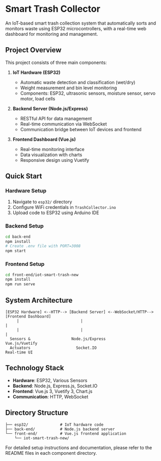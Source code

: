 # Smart Trash Collector

An IoT-based smart trash collection system that automatically sorts and monitors waste using ESP32 microcontrollers, with a real-time web dashboard for monitoring and management.

## Project Overview

This project consists of three main components:

1. **IoT Hardware (ESP32)**
   - Automatic waste detection and classification (wet/dry)
   - Weight measurement and bin level monitoring
   - Components: ESP32, ultrasonic sensors, moisture sensor, servo motor, load cells

2. **Backend Server (Node.js/Express)**
   - RESTful API for data management
   - Real-time communication via WebSocket
   - Communication bridge between IoT devices and frontend

3. **Frontend Dashboard (Vue.js)**
   - Real-time monitoring interface
   - Data visualization with charts
   - Responsive design using Vuetify

## Quick Start

### Hardware Setup
1. Navigate to `esp32/` directory
2. Configure WiFi credentials in `TrashCollector.ino`
3. Upload code to ESP32 using Arduino IDE

### Backend Setup
```bash
cd back-end
npm install
# Create .env file with PORT=3008
npm start
```

### Frontend Setup
```bash
cd front-end/iot-smart-trash-new
npm install
npm run serve
```

## System Architecture

```
[ESP32 Hardware] <--HTTP--> [Backend Server] <--WebSocket/HTTP--> [Frontend Dashboard]
     |                           |                                        |
     |                           |                                        |
  Sensors &                  Node.js/Express                       Vue.js/Vuetify
  Actuators                    Socket.IO                            Real-time UI
```


## Technology Stack

- **Hardware**: ESP32, Various Sensors
- **Backend**: Node.js, Express.js, Socket.IO
- **Frontend**: Vue.js 3, Vuetify 3, Chart.js
- **Communication**: HTTP, WebSocket

## Directory Structure

```
├── esp32/              # IoT hardware code
├── back-end/           # Node.js backend server
└── front-end/          # Vue.js frontend application
    └── iot-smart-trash-new/
```

For detailed setup instructions and documentation, please refer to the README files in each component directory. 